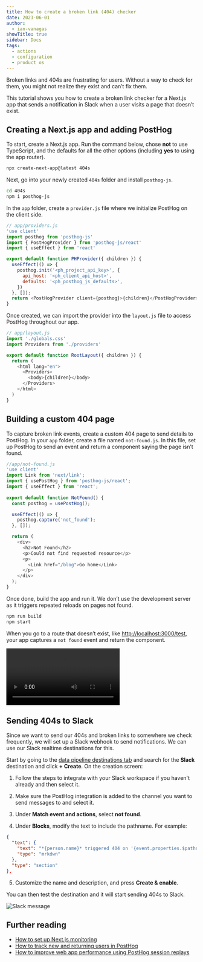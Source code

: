 ```yaml
---
title: How to create a broken link (404) checker
date: 2023-06-01
author:
  - ian-vanagas
showTitle: true
sidebar: Docs
tags:
  - actions
  - configuration
  - product os
---
```


Broken links and 404s are frustrating for users. Without a way to check for them, you might not realize they exist and can’t fix them. 

This tutorial shows you how to create a broken link checker for a Next.js app that sends a notification in Slack when a user visits a page that doesn’t exist.

## Creating a Next.js app and adding PostHog

To start, create a Next.js app. Run the command below, chose **not** to use TypeScript, and the defaults for all the other options (including **yes** to using the app router).

```bash
npx create-next-app@latest 404s
```

Next, go into your newly created `404s` folder and install `posthog-js`.

```bash
cd 404s 
npm i posthog-js
```

In the `app` folder, create a `provider.js` file where we initialize PostHog on the client side.

```js
// app/providers.js
'use client'
import posthog from 'posthog-js'
import { PostHogProvider } from 'posthog-js/react'
import { useEffect } from 'react'

export default function PHProvider({ children }) {
  useEffect(() => {
    posthog.init('<ph_project_api_key>', {
      api_host: '<ph_client_api_host>',
      defaults: '<ph_posthog_js_defaults>',
    })
  }, []);
  return <PostHogProvider client={posthog}>{children}</PostHogProvider>
}
```

Once created, we can import the provider into the `layout.js` file to access PostHog throughout our app.

```js
// app/layout.js
import './globals.css'
import Providers from './providers'

export default function RootLayout({ children }) {
  return (
    <html lang="en">
      <Providers>
        <body>{children}</body>
      </Providers>
    </html>
  )
}
```

## Building a custom 404 page

To capture broken link events, create a custom 404 page to send details to PostHog. In your `app` folder, create a file named `not-found.js`. In this file, set up PostHog to send an event and return a component saying the page isn’t found.

```js
//app/not-found.js
'use client'
import Link from 'next/link';
import { usePostHog } from 'posthog-js/react';
import { useEffect } from 'react';
 
export default function NotFound() {
  const posthog = usePostHog();

  useEffect(() => {
    posthog.capture('not_found');
  }, []);

  return (
    <div>
      <h2>Not Found</h2>
      <p>Could not find requested resource</p>
      <p>
        <Link href="/blog">Go home</Link>
      </p>
    </div>
  );
}
```

Once done, build the app and run it. We don’t use the development server as it triggers repeated reloads on pages not found. 

```bash
npm run build
npm start
```

When you go to a route that doesn’t exist, like [http://localhost:3000/test](http://localhost:3000/test), your app captures a `not found` event and return the component.

![Not found event](https://res.cloudinary.com/dmukukwp6/video/upload/v1710055416/posthog.com/contents/images/tutorials/broken-link-checker/not-found.mp4)

## Sending 404s to Slack

Since we want to send our 404s and broken links to somewhere we check frequently, we will set up a Slack webhook to send notifications. We can use our Slack realtime destinations for this.

Start by going to the [data pipeline destinations tab](https://us.posthog.com/pipeline/destinations) and search for the **Slack** destination and click **+ Create**. On the creation screen:

1. Follow the steps to integrate with your Slack workspace if you haven't already and then select it.

2. Make sure the PostHog integration is added to the channel you want to send messages to and select it.

3. Under **Match event and actions**, select **not found**.

4. Under **Blocks**, modify the text to include the pathname. For example:

```json
{
  "text": {
    "text": "*{person.name}* triggered 404 on '{event.properties.$pathname}'",
    "type": "mrkdwn"
  },
  "type": "section"
},
```

5. Customize the name and description, and press **Create & enable**.

<ProductScreenshot
    imageLight="https://res.cloudinary.com/dmukukwp6/image/upload/Clean_Shot_2024_09_27_at_12_00_11_2x_55556fa886.png"
    imageDark="https://res.cloudinary.com/dmukukwp6/image/upload/Clean_Shot_2024_09_27_at_11_59_45_2x_39d95d4685.png"
    alt="Create Slack destination"
    classes="rounded"
/>

You can then test the destination and it will start sending 404s to Slack.

![Slack message](https://res.cloudinary.com/dmukukwp6/image/upload/Clean_Shot_2024_09_27_at_12_02_01_2x_522adc6cef.png)

## Further reading

- [How to set up Next.js monitoring](/tutorials/nextjs-monitoring)
- [How to track new and returning users in PostHog](/tutorials/track-new-returning-users)
- [How to improve web app performance using PostHog session replays](/tutorials/performance-metrics)

<NewsletterForm />